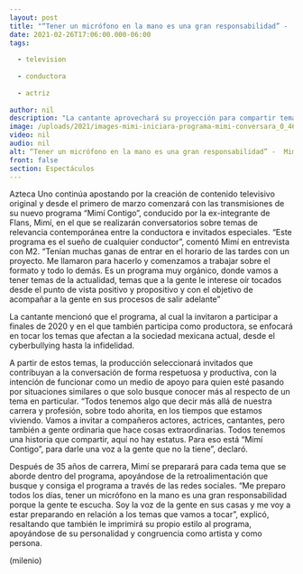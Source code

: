 ```yaml
---
layout: post
title: "“Tener un micrófono en la mano es una gran responsabilidad” -  Mimí"
date: 2021-02-26T17:06:00.000-06:00
tags:
  
  - television
  
  - conductora
  
  - actriz
  
author: nil
description: "La cantante aprovechará su proyección para compartir temáticas y problemáticas actuales con diversos especialistas en su revista televisiva "
image: /uploads/2021/images-mimi-iniciara-programa-mimi-conversara_0_46_853_531.jpeg
video: nil
audio: nil
alt: “Tener un micrófono en la mano es una gran responsabilidad” -  Mimí
front: false
section: Espectáculos
---
```


Azteca Uno continúa apostando por la creación de contenido televisivo original y desde el primero de marzo comenzará con las transmisiones de su nuevo programa “Mimí Contigo”, conducido por la ex-integrante de Flans, Mimí, en el que se realizarán conversatorios sobre temas de relevancia contemporánea entre la conductora e invitados especiales. “Este programa es el sueño de cualquier conductor”, comentó Mimí en entrevista con M2. “Tenían muchas ganas de entrar en el horario de las tardes con un proyecto. Me llamaron para hacerlo y comenzamos a trabajar sobre el formato y todo lo demás. Es un programa muy orgánico, donde vamos a tener temas de la actualidad, temas que a la gente le interese oír tocados desde el punto de vista positivo y propositivo y con el objetivo de acompañar a la gente en sus procesos de salir adelante” 

La cantante mencionó que el programa, al cual la invitaron a participar a finales de 2020 y en el que también participa como productora, se enfocará en tocar los temas que afectan a la sociedad mexicana actual, desde el cyberbullying hasta la infidelidad. 

A partir de estos temas, la producción seleccionará invitados que contribuyan a la conversación de forma respetuosa y productiva, con la intención de funcionar como un medio de apoyo para quien esté pasando por situaciones similares o que solo busque conocer más al respecto de un tema en particular. “Todos tenemos algo que decir más allá de nuestra carrera y profesión, sobre todo ahorita, en los tiempos que estamos viviendo. Vamos a invitar a compañeros actores, actrices, cantantes, pero también a gente ordinaria que hace cosas extraordinarias. Todos tenemos una historia que compartir, aquí no hay estatus. Para eso está “Mimí Contigo”, para darle una voz a la gente que no la tiene”, declaró. 

Después de 35 años de carrera, Mimí se preparará para cada tema que se aborde dentro del programa, apoyándose de la retroalimentación que busque y consiga el programa a través de las redes sociales. “Me preparo todos los días, tener un micrófono en la mano es una gran responsabilidad porque la gente te escucha. Soy la voz de la gente en sus casas y me voy a estar preparando en relación a los temas que vamos a tocar”, explicó, resaltando que también le imprimirá su propio estilo al programa, apoyándose de su personalidad y congruencia como artista y como persona. 

(milenio)